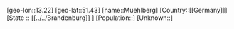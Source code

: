﻿---
location: [51.43,13.22]
mapzoom: [7,12] 
mapmarker: city 
type: City
tags:
- geo/City


SpocWebEntityId: 32650
isDeleted: false
confidential: public

---
[geo-lon::13.22]
[geo-lat::51.43]
[name::Muehlberg]
[Country::[[Germany]]]
[State :: [[../../Brandenburg]] ]
[Population::]
[Unknown::]


